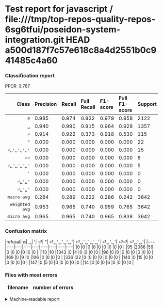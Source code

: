 # Test report for javascript / file:///tmp/top-repos-quality-repos-6sg6tfui/poseidon-system-integration.git HEAD a500d187f7c57e618c8a4d2551b0c941485c4a60

### Classification report

PPCR: 0.767

| Class | Precision | Recall | Full Recall | F1-score | Full F1-score | Support | Full Support | PPCR |
|------:|:----------|:-------|:------------|:---------|:---------|:--------|:-------------|:-----|
| `∅` | 0.985| 0.974| 0.932| 0.979| 0.958| 2122| 2217| 0.957 |
| `␣` | 0.940| 0.990| 0.915| 0.964| 0.928| 1357| 1467| 0.925 |
| `⏎` | 0.914| 0.922| 0.373| 0.918| 0.530| 115| 284| 0.405 |
| `"` | 0.000| 0.000| 0.000| 0.000| 0.000| 22| 358| 0.061 |
| `⏎␣⁺␣⁺␣⁺␣⁺` | 0.000| 0.000| 0.000| 0.000| 0.000| 15| 155| 0.097 |
| `⏎⏎` | 0.000| 0.000| 0.000| 0.000| 0.000| 6| 20| 0.300 |
| `⏎␣⁻␣⁻␣⁻␣⁻` | 0.000| 0.000| 0.000| 0.000| 0.000| 5| 152| 0.033 |
| `'` | 0.000| 0.000| 0.000| 0.000| 0.000| 0| 96| 0.000 |
| `⏎␣⁺␣⁺` | 0.000| 0.000| 0.000| 0.000| 0.000| 0| 0| 0.000 |
| `⏎␣⁻␣⁻` | 0.000| 0.000| 0.000| 0.000| 0.000| 0| 0| 0.000 |
| `macro avg` | 0.284| 0.289| 0.222| 0.286| 0.242| 3642| 4749| 0.767 |
| `weighted avg` | 0.953| 0.965| 0.740| 0.959| 0.765| 3642| 4749| 0.767 |
| `micro avg` | 0.965| 0.965| 0.740| 0.965| 0.838| 3642| 4749| 0.767 |

### Confusion matrix

|refusal|  ∅| ␣| '| ⏎| "| ⏎␣⁺␣⁺␣⁺␣⁺| ⏎␣⁻␣⁻␣⁻␣⁻| ⏎␣⁺␣⁺| ⏎⏎| ⏎␣⁻␣⁻| 
|:---|:---|:---|:---|:---|:---|:---|:---|:---|
|0 |0 |0 |0 |0 |0 |0 |0 |0 |
|95 |2066 |56 |0 |0 |0 |0 |0 |0 |
|110 |10 |1343 |0 |4 |0 |0 |0 |0 |
|96 |0 |0 |0 |0 |0 |0 |0 |0 |
|169 |0 |9 |0 |106 |0 |0 |0 |0 |
|336 |22 |0 |0 |0 |0 |0 |0 |0 |
|140 |0 |15 |0 |0 |0 |0 |0 |0 |
|147 |0 |5 |0 |0 |0 |0 |0 |0 |
|14 |0 |0 |0 |6 |0 |0 |0 |0 |

### Files with most errors

| filename | number of errors|
|:----:|:-----|

<details>
    <summary>Machine-readable report</summary>
```json
{
  "cl_report": {"\"": {"f1-score": 0.0, "precision": 0.0, "recall": 0.0, "support": 22}, "\u0027": {"f1-score": 0.0, "precision": 0.0, "recall": 0.0, "support": 0}, "macro avg": {"f1-score": 0.2861348260878582, "precision": 0.2839016672380138, "recall": 0.28850320570477234, "support": 3642}, "micro avg": {"f1-score": 0.9651290499725426, "precision": 0.9651290499725426, "recall": 0.9651290499725426, "support": 3642}, "weighted avg": {"f1-score": 0.9588283436389369, "precision": 0.9530330407621301, "recall": 0.9651290499725426, "support": 3642}, "\u2205": {"f1-score": 0.9791469194312796, "precision": 0.9847473784556721, "recall": 0.9736098020735156, "support": 2122}, "\u23ce": {"f1-score": 0.9177489177489179, "precision": 0.9137931034482759, "recall": 0.9217391304347826, "support": 115}, "\u23ce\u23ce": {"f1-score": 0.0, "precision": 0.0, "recall": 0.0, "support": 6}, "\u23ce\u2423\u207a\u2423\u207a": {"f1-score": 0.0, "precision": 0.0, "recall": 0.0, "support": 0}, "\u23ce\u2423\u207a\u2423\u207a\u2423\u207a\u2423\u207a": {"f1-score": 0.0, "precision": 0.0, "recall": 0.0, "support": 15}, "\u23ce\u2423\u207b\u2423\u207b": {"f1-score": 0.0, "precision": 0.0, "recall": 0.0, "support": 0}, "\u23ce\u2423\u207b\u2423\u207b\u2423\u207b\u2423\u207b": {"f1-score": 0.0, "precision": 0.0, "recall": 0.0, "support": 5}, "\u2423": {"f1-score": 0.9644524236983842, "precision": 0.9404761904761905, "recall": 0.9896831245394252, "support": 1357}},
  "cl_report_full": {"\"": {"f1-score": 0.0, "precision": 0.0, "recall": 0.0, "support": 358}, "\u0027": {"f1-score": 0.0, "precision": 0.0, "recall": 0.0, "support": 96}, "macro avg": {"f1-score": 0.24153963660524697, "precision": 0.2839016672380138, "recall": 0.22206031339464732, "support": 4749}, "micro avg": {"f1-score": 0.8378024073411988, "precision": 0.9651290499725426, "recall": 0.7401558222783744, "support": 4749}, "weighted avg": {"f1-score": 0.7653377176792026, "precision": 0.8048811856904835, "recall": 0.7401558222783744, "support": 4749}, "\u2205": {"f1-score": 0.9575898030127462, "precision": 0.9847473784556721, "recall": 0.9318899413622012, "support": 2217}, "\u23ce": {"f1-score": 0.53, "precision": 0.9137931034482759, "recall": 0.3732394366197183, "support": 284}, "\u23ce\u23ce": {"f1-score": 0.0, "precision": 0.0, "recall": 0.0, "support": 20}, "\u23ce\u2423\u207a\u2423\u207a": {"f1-score": 0.0, "precision": 0.0, "recall": 0.0, "support": 0}, "\u23ce\u2423\u207a\u2423\u207a\u2423\u207a\u2423\u207a": {"f1-score": 0.0, "precision": 0.0, "recall": 0.0, "support": 155}, "\u23ce\u2423\u207b\u2423\u207b": {"f1-score": 0.0, "precision": 0.0, "recall": 0.0, "support": 0}, "\u23ce\u2423\u207b\u2423\u207b\u2423\u207b\u2423\u207b": {"f1-score": 0.0, "precision": 0.0, "recall": 0.0, "support": 152}, "\u2423": {"f1-score": 0.9278065630397236, "precision": 0.9404761904761905, "recall": 0.9154737559645535, "support": 1467}},
  "ppcr": 0.7668982943777637
}
```
</details>
